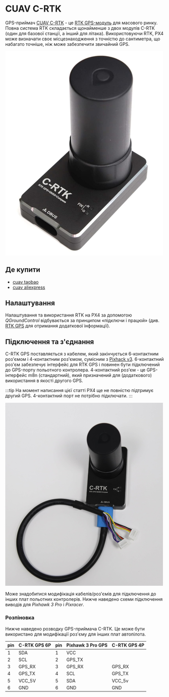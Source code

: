 # CUAV C-RTK

GPS-приймач [CUAV C-RTK](https://www.cuav.net/en/c_rtk_9ps/) - це [RTK GPS-модуль](../gps_compass/rtk_gps.md) для масового ринку. Повна система RTK складається щонайменше з двох модулів C-RTK (один для базової станції, а інший для літака). Використовуючи RTK, PX4 може визначати своє місцезнаходження з точністю до сантиметра, що набагато точніше, ніж може забезпечити звичайний GPS.

<img src="../../assets/hardware/gps/rtk_c-rtk.jpg" width="500px" title="C-RTK" />


## Де купити

* [cuav taobao](https://item.taobao.com/item.htm?id=565380634341&spm=2014.21600712.0.0)
* [cuav aliexpress](https://www.aliexpress.com/store/product/CUAV-NEW-Flight-Controller-GPS-C-RTK-differential-positioning-navigation-module-GPS-for-PIX4-Pixhawk-pixhack/3257035_32853894248.html?spm=2114.12010608.0.0.75592fadQKPPEn)

## Налаштування

Налаштування та використання RTK на PX4 за допомогою _QGroundControl_ відбувається за принципом «підключи і працюй» \(див. [RTK GPS](../gps_compass/rtk_gps.md) для отримання додаткової інформації\).

## Підключення та з'єднання

C-RTK GPS поставляється з кабелем, який закінчується 6-контактним роз'ємом і 4-контактним роз'ємом, сумісним з [Pixhack v3](https://doc.cuav.net/flight-controller/pixhack/en/quick-start-pixhack-v3x.html#gps--compass). 6-контактний роз'єм забезпечує інтерфейс для RTK GPS і повинен бути підключений до GPS-порту польотного контролера. 4-контактний роз'єм - це GPS-інтерфейс m8n (стандартний), який призначений для (додаткового) використання в якості другого GPS.

:::tip
На момент написання цієї статті PX4 ще не повністю підтримує другий GPS. 4-контактний порт не потрібно підключати.
:::

<img src="../../assets/hardware/gps/rtk_cuav_c-rtk_to_6pin_connector.jpg" width="500px" title="C-RTK_6PIN" />

Може знадобитися модифікація кабелів/роз'ємів для підключення до інших плат польотних контролерів. Нижче наведено схеми підключення виводів для *Pixhawk 3 Pro* і *Pixracer*.


### Розпіновка

Нижче наведено розводку GPS-приймача C-RTK. Це може бути використано для модифікації роз'єму для інших плат автопілота.

| pin | C-RTK GPS 6P | pin | Pixhawk 3 Pro GPS | C-RTK GPS 4P |
| --- | ------------ | --- | ----------------- | ------------ |
| 1   | SDA          | 1   | VCC               |              |
| 2   | SCL          | 2   | GPS_TX            |              |
| 3   | GPS_RX       | 3   | GPS_RX            | GPS_RX       |
| 4   | GPS_TX       | 4   | SCL               | GPS_TX       |
| 5   | VCC_5V       | 5   | SDA               | VCC_5v       |
| 6   | GND          | 6   | GND               | GND          |
